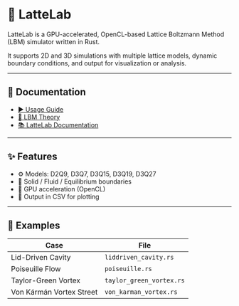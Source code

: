 # 🍵 LatteLab

LatteLab is a GPU-accelerated, OpenCL-based Lattice Boltzmann Method (LBM) simulator written in Rust.

It supports 2D and 3D simulations with multiple lattice models, dynamic boundary conditions, and output for visualization or analysis.

---

## 📖 Documentation

- [▶️ Usage Guide](usage_guide.md)
- [🧠 LBM Theory](lbm_theory.md)
- [📚 LatteLab Documentation](lattelab_doc.md)

---

## ✨ Features

- ⚙️ Models: D2Q9, D3Q7, D3Q15, D3Q19, D3Q27
- 🧱 Solid / Fluid / Equilibrium boundaries
- 🚀 GPU acceleration (OpenCL)
- 📁 Output in CSV for plotting

---

## 🧪 Examples

| Case                    | File                        |
|-------------------------|-----------------------------|
| Lid-Driven Cavity       | `liddriven_cavity.rs`       |
| Poiseuille Flow         | `poiseuille.rs`             |
| Taylor-Green Vortex     | `taylor_green_vortex.rs`    |
| Von Kármán Vortex Street| `von_karman_vortex.rs`      |
